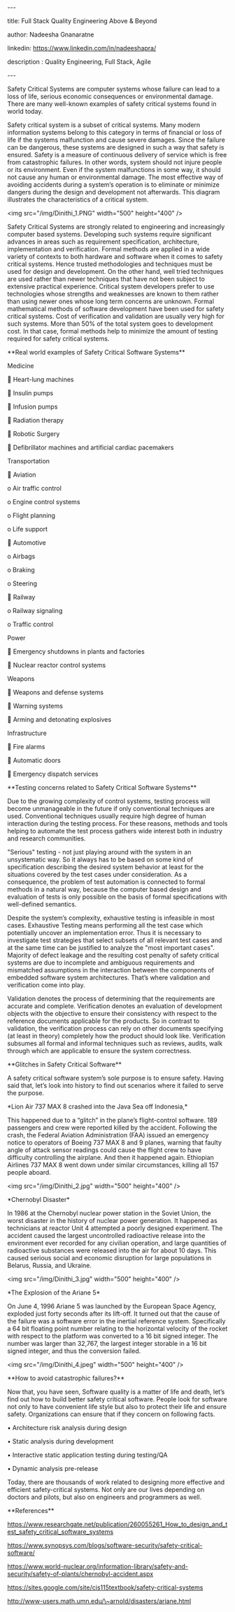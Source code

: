 \---

title: Full Stack Quality Engineering Above & Beyond

author: Nadeesha Gnanaratne

linkedin: https://www.linkedin.com/in/nadeeshapra/

description : Quality Engineering, Full Stack, Agile

\---

Safety Critical Systems are computer systems whose failure can lead to a loss of
life, serious economic consequences or environmental damage. There are many
well-known examples of safety critical systems found in world today.

Safety critical system is a subset of critical systems. Many modern information
systems belong to this category in terms of financial or loss of life if the
systems malfunction and cause severe damages. Since the failure can be
dangerous, these systems are designed in such a way that safety is ensured.
Safety is a measure of continuous delivery of service which is free from
catastrophic failures. In other words, system should not injure people or its
environment. Even if the system malfunctions in some way, it should not cause
any human or environmental damage. The most effective way of avoiding accidents
during a system’s operation is to eliminate or minimize dangers during the
design and development not afterwards. This diagram illustrates the
characteristics of a critical system.

\<img src="/img/Dinithi_1.PNG" width="500" height="400" /\>

Safety Critical Systems are strongly related to engineering and increasingly
computer based systems. Developing such systems require significant advances in
areas such as requirement specification, architecture, implementation and
verification. Formal methods are applied in a wide variety of contexts to both
hardware and software when it comes to safety critical systems. Hence trusted
methodologies and techniques must be used for design and development. On the
other hand, well tried techniques are used rather than newer techniques that
have not been subject to extensive practical experience. Critical system
developers prefer to use technologies whose strengths and weaknesses are known
to them rather than using newer ones whose long term concerns are unknown.
Formal mathematical methods of software development have been used for safety
critical systems. Cost of verification and validation are usually very high for
such systems. More than 50% of the total system goes to development cost. In
that case, formal methods help to minimize the amount of testing required for
safety critical systems.

\*\*Real world examples of Safety Critical Software Systems\*\*

Medicine

 Heart-lung machines

 Insulin pumps

 Infusion pumps

 Radiation therapy

 Robotic Surgery

 Defibrillator machines and artificial cardiac pacemakers

Transportation

 Aviation

o Air traffic control

o Engine control systems

o Flight planning

o Life support

 Automotive

o Airbags

o Braking

o Steering

 Railway

o Railway signaling

o Traffic control

Power

 Emergency shutdowns in plants and factories

 Nuclear reactor control systems

Weapons

 Weapons and defense systems

 Warning systems

 Arming and detonating explosives

Infrastructure

 Fire alarms

 Automatic doors

 Emergency dispatch services

\*\*Testing concerns related to Safety Critical Software Systems\*\*

Due to the growing complexity of control systems, testing process will become
unmanageable in the future if only conventional techniques are used.
Conventional techniques usually require high degree of human interaction during
the testing process. For these reasons, methods and tools helping to automate
the test process gathers wide interest both in industry and research
communities.

"Serious" testing - not just playing around with the system in an unsystematic
way. So it always has to be based on some kind of specification describing the
desired system behavior at least for the situations covered by the test cases
under consideration. As a consequence, the problem of test automation is
connected to formal methods in a natural way, because the computer based design
and evaluation of tests is only possible on the basis of formal specifications
with well-defined semantics.

Despite the system’s complexity, exhaustive testing is infeasible in most cases.
Exhaustive Testing means performing all the test case which potentially uncover
an implementation error. Thus it is necessary to investigate test strategies
that select subsets of all relevant test cases and at the same time can be
justified to analyze the "most important cases". Majority of defect leakage and
the resulting cost penalty of safety critical systems are due to incomplete and
ambiguous requirements and mismatched assumptions in the interaction between the
components of embedded software system architectures. That’s where validation
and verification come into play.

Validation denotes the process of determining that the requirements are accurate
and complete. Verification denotes an evaluation of development objects with the
objective to ensure their consistency with respect to the reference documents
applicable for the products. So in contrast to validation, the verification
process can rely on other documents specifying (at least in theory) completely
how the product should look like. Verification subsumes all formal and informal
techniques such as reviews, audits, walk through which are applicable to ensure
the system correctness.

\*\*Glitches in Safety Critical Software\*\*

A safety critical software system’s sole purpose is to ensure safety. Having
said that, let’s look into history to find out scenarios where it failed to
serve the purpose.

\*Lion Air 737 MAX 8 crashed into the Java Sea off Indonesia,\*

This happened due to a “glitch” in the plane’s flight-control software. 189
passengers and crew were reported killed by the accident. Following the crash,
the Federal Aviation Administration (FAA) issued an emergency notice to
operators of Boeing 737 MAX 8 and 9 planes, warning that faulty angle of attack
sensor readings could cause the flight crew to have difficulty controlling the
airplane. And then it happened again. Ethiopian Airlines 737 MAX 8 went down
under similar circumstances, killing all 157 people aboard.

\<img src="/img/Dinithi_2.jpg" width="500" height="400" /\>

\*Chernobyl Disaster\*

In 1986 at the Chernobyl nuclear power station in the Soviet Union, the worst
disaster in the history of nuclear power generation. It happened as technicians
at reactor Unit 4 attempted a poorly designed experiment. The accident caused
the largest uncontrolled radioactive release into the environment ever recorded
for any civilian operation, and large quantities of radioactive substances were
released into the air for about 10 days. This caused serious social and economic
disruption for large populations in Belarus, Russia, and Ukraine.

\<img src="/img/Dinithi_3.jpg" width="500" height="400" /\>

\*The Explosion of the Ariane 5\*

On June 4, 1996 Ariane 5 was launched by the European Space Agency, exploded
just forty seconds after its lift-off. It turned out that the cause of the
failure was a software error in the inertial reference system. Specifically a 64
bit floating point number relating to the horizontal velocity of the rocket with
respect to the platform was converted to a 16 bit signed integer. The number was
larger than 32,767, the largest integer storable in a 16 bit signed integer, and
thus the conversion failed.

\<img src="/img/Dinithi_4.jpeg" width="500" height="400" /\>

\*\*How to avoid catastrophic failures?\*\*

Now that, you have seen, Software quality is a matter of life and death, let’s
find out how to build better safety critical software. People look for software
not only to have convenient life style but also to protect their life and ensure
safety. Organizations can ensure that if they concern on following facts.

• Architecture risk analysis during design

• Static analysis during development

• Interactive static application testing during testing/QA

• Dynamic analysis pre-release

Today, there are thousands of work related to designing more effective and
efficient safety-critical systems. Not only are our lives depending on doctors
and pilots, but also on engineers and programmers as well.

\*\*References\*\*

https://www.researchgate.net/publication/260055261_How_to_design_and_test_safety_critical_software_systems

https://www.synopsys.com/blogs/software-security/safety-critical-software/

https://www.world-nuclear.org/information-library/safety-and-security/safety-of-plants/chernobyl-accident.aspx

https://sites.google.com/site/cis115textbook/safety-critical-systems

http://www-users.math.umn.edu/\~arnold/disasters/ariane.html

